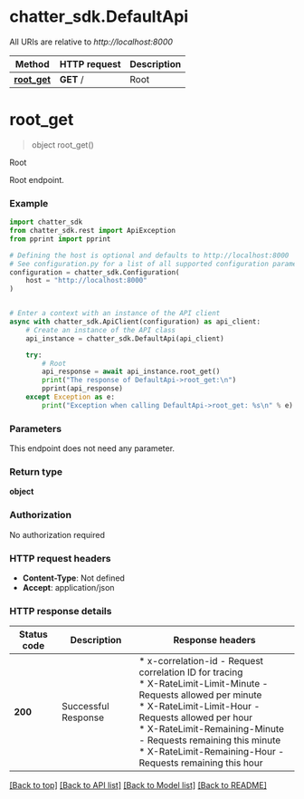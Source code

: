 # chatter_sdk.DefaultApi

All URIs are relative to *http://localhost:8000*

Method | HTTP request | Description
------------- | ------------- | -------------
[**root_get**](DefaultApi.md#root_get) | **GET** / | Root


# **root_get**
> object root_get()

Root

Root endpoint.

### Example


```python
import chatter_sdk
from chatter_sdk.rest import ApiException
from pprint import pprint

# Defining the host is optional and defaults to http://localhost:8000
# See configuration.py for a list of all supported configuration parameters.
configuration = chatter_sdk.Configuration(
    host = "http://localhost:8000"
)


# Enter a context with an instance of the API client
async with chatter_sdk.ApiClient(configuration) as api_client:
    # Create an instance of the API class
    api_instance = chatter_sdk.DefaultApi(api_client)

    try:
        # Root
        api_response = await api_instance.root_get()
        print("The response of DefaultApi->root_get:\n")
        pprint(api_response)
    except Exception as e:
        print("Exception when calling DefaultApi->root_get: %s\n" % e)
```



### Parameters

This endpoint does not need any parameter.

### Return type

**object**

### Authorization

No authorization required

### HTTP request headers

 - **Content-Type**: Not defined
 - **Accept**: application/json

### HTTP response details

| Status code | Description | Response headers |
|-------------|-------------|------------------|
**200** | Successful Response |  * x-correlation-id - Request correlation ID for tracing <br>  * X-RateLimit-Limit-Minute - Requests allowed per minute <br>  * X-RateLimit-Limit-Hour - Requests allowed per hour <br>  * X-RateLimit-Remaining-Minute - Requests remaining this minute <br>  * X-RateLimit-Remaining-Hour - Requests remaining this hour <br>  |

[[Back to top]](#) [[Back to API list]](../README.md#documentation-for-api-endpoints) [[Back to Model list]](../README.md#documentation-for-models) [[Back to README]](../README.md)

